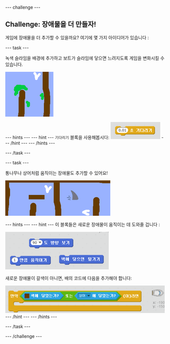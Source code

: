 \--- challenge \---

## Challenge: 장애물을 더 만들자!

게임에 장애물을 더 추가할 수 있을까요? 여기에 몇 가지 아이디어가 있습니다 :

\--- task \---

녹색 슬라임을 배경에 추가하고 보트가 슬라임에 닿으면 느려지도록 게임을 변화시킬 수 있습니다.

![screenshot](images/boat-algae.png)

\--- hints \--- \--- hint \--- `기다리기` 블록을 사용해봅시다: ![screenshot](images/boat-slime-blocks.png) \--- /hint \--- \--- /hints \---

\--- /task \---

\--- task \---

통나무나 상어처럼 움직이는 장애물도 추가할 수 있어요!

![screenshot](images/boat-obstacles.png)

\--- hints \--- \--- hint \--- 이 블록들은 새로운 장애물이 움직이는 데 도와줄 겁니다 :

![screenshot](images/boat-moving-blocks.png)

새로운 장애물이 갈색이 아니면, 배의 코드에 다음을 추가해야 합니다:

![screenshot](images/boat-moving-blocks2.png) \--- /hint \--- \--- /hints \---

\--- /task \---

\--- /challenge \---